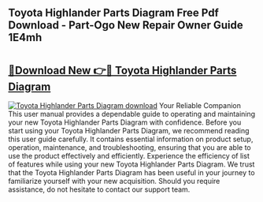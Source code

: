 ## Toyota Highlander Parts Diagram Free Pdf Download - Part-Ogo New Repair Owner Guide 1E4mh

# <h2><a href="http://dfi0vh.blite.top/?on=Toyota+Highlander+Parts+Diagram">🔗Download New 👉🔴 Toyota Highlander Parts Diagram</a></h2>

[![Toyota Highlander Parts Diagram download](https://i.imgur.com/lujVjoI.png)](http://dfi0vh.blite.top/?on=Toyota+Highlander+Parts+Diagram)
Your Reliable Companion This user manual provides a dependable guide to operating and maintaining your new Toyota Highlander Parts Diagram with confidence. Before you start using your Toyota Highlander Parts Diagram, we recommend reading this user guide carefully. It contains essential information on product setup, operation, maintenance, and troubleshooting, ensuring that you are able to use the product effectively and efficiently. Experience the efficiency of list of features while using your new Toyota Highlander Parts Diagram. We trust that the Toyota Highlander Parts Diagram has been useful in your journey to familiarize yourself with your new acquisition. Should you require assistance, do not hesitate to contact our support team.
